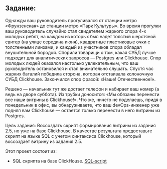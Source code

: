 ## Задание:
Однажды ваш руководитель прогуливался от станции метро «Фрунзенская» до станции метро «Парк Культуры». 
Во время прогулки ваш руководитель случайно стал свидетелем жаркого спора 4-х молодых ребят, на каждом 
из которых был надет толстый шерстяной свитер (на улице середина июня), квадратные пластиковые очки с 
толстенными линзами, и каждый из участников спора обладал внушительной бородой. Спорили товарищи о том, 
какая СУБД лучше подходит для аналитических запросов — Postgres или Clickhouse. Спор молодых людей 
оказался настолько увлекательным, что ваш руководитель остановился и стал внимательно слушать. Спустя 
час жарких баталий победила сторона, которая отстаивала колоночную СУБД Clickhouse. Закончился спор 
фразой: «Наше! Отечественное!».

Решено — начальник тут же достает телефон и набирает ваш номер (а ведь на дворе суббота). Из трубки 
доносится: «Мы обязаны перенести все наши витрины в Clickhouse!». Что же, ничего не поделаешь, придя в 
понедельник в офис, вы обнаруживаете, что ваш devOps-инженер уже поднял вам Clickhouse — остается только 
перенести в него витрины из Postgres.

Цель задания: Воссоздать скрипт формирования витрины из задания 2.5, но уже на базе Clickhouse. 
В качестве результата предоставьте скрипт на языке SQL с учетом синтаксиса Clickhouse, который 
воссоздает витрину из задания 2.5.

Этот проект состоит из:
 - SQL скрипта на базе ClickHouse.
	[SQL-script](datamart.sql)